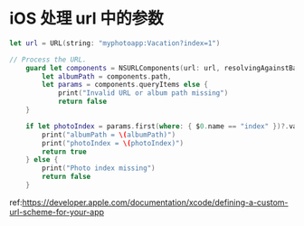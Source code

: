 # iOS 处理 url 中的参数

```swift
let url = URL(string: "myphotoapp:Vacation?index=1")
```

```swift
// Process the URL.
    guard let components = NSURLComponents(url: url, resolvingAgainstBaseURL: true),
        let albumPath = components.path,
        let params = components.queryItems else {
            print("Invalid URL or album path missing")
            return false
    }

    if let photoIndex = params.first(where: { $0.name == "index" })?.value {
        print("albumPath = \(albumPath)")
        print("photoIndex = \(photoIndex)")
        return true
    } else {
        print("Photo index missing")
        return false
    }
```

ref:https://developer.apple.com/documentation/xcode/defining-a-custom-url-scheme-for-your-app